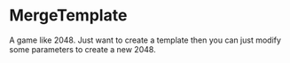 MergeTemplate
=============

A game like 2048. Just want to create a template then you can just modify some parameters to create a new 2048.
